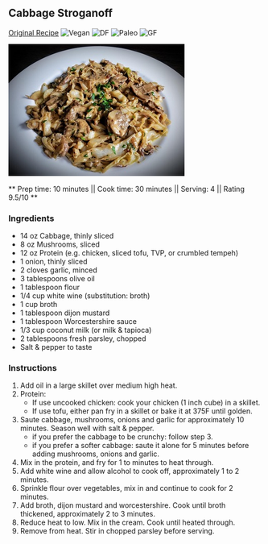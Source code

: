## Cabbage Stroganoff

[Original Recipe](https://www.reddit.com/r/veganrecipes/comments/c0d5fp/cabbage_stroganoff_heres_a_simple_and_quick_lunch/)
![Vegan](https://img.shields.io/badge/-Vegan-brightgreen.svg)
![DF](https://img.shields.io/badge/-Dairy--free-blue.svg)
![Paleo](https://img.shields.io/badge/-Paleo-blueviolet.svg)
![GF](https://img.shields.io/badge/-Gluten--free-yellow.svg)

![Picture](../img/cabbage_stroganoff.jpg)

** Prep time: 10 minutes || Cook time: 30 minutes || Serving: 4 || Rating 9.5/10 **

### Ingredients

- 14 oz Cabbage, thinly sliced
- 8 oz Mushrooms, sliced
- 12 oz Protein (e.g. chicken, sliced tofu, TVP, or crumbled tempeh)
- 1 onion, thinly sliced
- 2 cloves garlic, minced
- 3 tablespoons olive oil
- 1 tablespoon flour
- 1/4 cup white wine (substitution: broth)
- 1 cup broth
- 1 tablespoon dijon mustard
- 1 tablespoon Worcestershire sauce
- 1/3 cup coconut milk (or milk & tapioca)
- 2 tablespoons fresh parsley, chopped
- Salt & pepper to taste

### Instructions

1. Add oil in a large skillet over medium high heat. 
2. Protein: 
	- If use uncooked chicken: cook your chicken (1 inch cube) in a skillet. 
	- If use tofu, either pan fry in a skillet or bake it at 375F until golden.
3. Saute cabbage, mushrooms, onions and garlic for approximately 10 minutes. Season well with salt & pepper. 
	- if you prefer the cabbage to be crunchy: follow step 3. 
	- if you prefer a softer cabbage: saute it alone for 5 minutes before adding mushrooms, onions and garlic.
4. Mix in the protein, and fry for 1 to minutes to heat through.
5. Add white wine and allow alcohol to cook off, approximately 1 to 2 minutes.
6. Sprinkle flour over vegetables, mix in and continue to cook for 2 minutes.
7. Add broth, dijon mustard and worcestershire. Cook until broth thickened, approximately 2 to 3 minutes.
8. Reduce heat to low. Mix in the cream. Cook until heated through.
9. Remove from heat. Stir in chopped parsley before serving.

